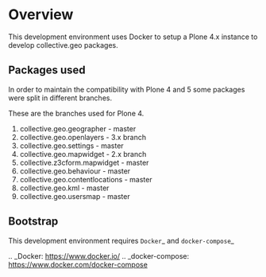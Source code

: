 Overview
========


This development environment uses Docker to setup
a Plone 4.x instance to develop collective.geo packages.



Packages used
-------------

In order to maintain the compatibility with Plone 4 and 5
some packages were split in different branches.

These are the branches used for Plone 4.

1. collective.geo.geographer - master
2. collective.geo.openlayers - 3.x branch
3. collective.geo.settings - master
4. collective.geo.mapwidget - 2.x  branch
5. collective.z3cform.mapwidget - master
6. collective.geo.behaviour - master
7. collective.geo.contentlocations - master
8. collective.geo.kml - master
9. collective.geo.usersmap - master


Bootstrap
---------

This development environment requires `Docker`_ and `docker-compose`_

.. _Docker: https://www.docker.io/
.. _docker-compose: https://www.docker.com/docker-compose

